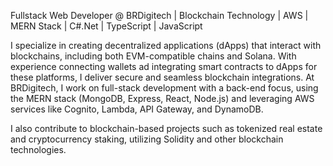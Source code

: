 Fullstack Web Developer @ BRDigitech | Blockchain Technology | AWS | MERN Stack | C#.Net | TypeScript | JavaScript

I specialize in creating decentralized applications (dApps) that interact with blockchains, including both EVM-compatible chains and Solana. With experience connecting wallets ad integrating smart contracts to dApps for these platforms, I deliver secure and seamless blockchain integrations. At BRDigitech, I work on full-stack development with a back-end focus, using the MERN stack (MongoDB, Express, React, Node.js) and leveraging AWS services like Cognito, Lambda, API Gateway, and DynamoDB.

I also contribute to blockchain-based projects such as tokenized real estate and cryptocurrency staking, utilizing Solidity and other blockchain technologies. 
